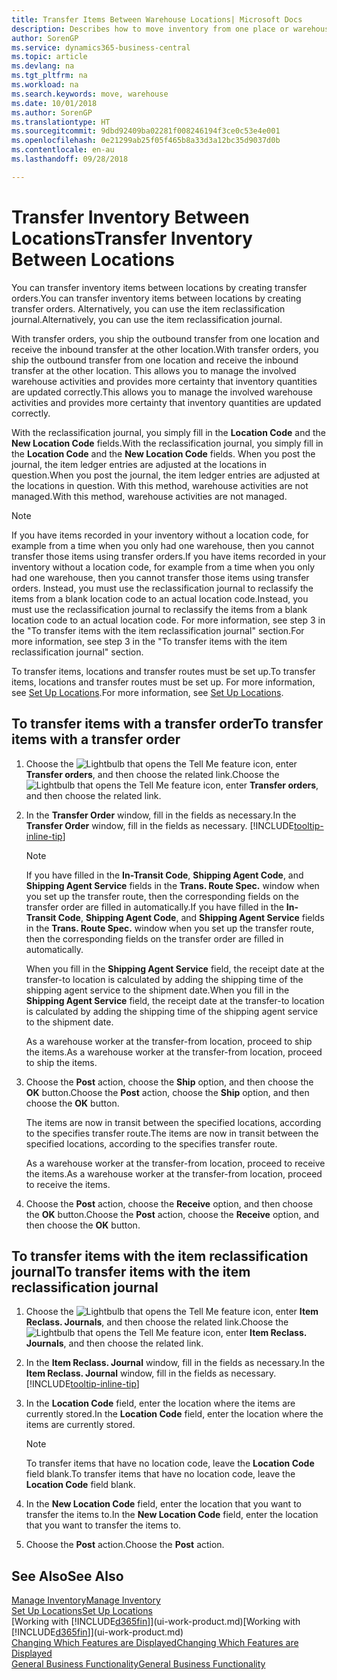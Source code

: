 ```yaml
---
title: Transfer Items Between Warehouse Locations| Microsoft Docs
description: Describes how to move inventory from one place or warehouse to another, either with the reclassification journal or with transfer orders.
author: SorenGP
ms.service: dynamics365-business-central
ms.topic: article
ms.devlang: na
ms.tgt_pltfrm: na
ms.workload: na
ms.search.keywords: move, warehouse
ms.date: 10/01/2018
ms.author: SorenGP
ms.translationtype: HT
ms.sourcegitcommit: 9dbd92409ba02281f008246194f3ce0c53e4e001
ms.openlocfilehash: 0e21299ab25f05f465b8a33d3a12bc35d9037d0b
ms.contentlocale: en-au
ms.lasthandoff: 09/28/2018

---
```

# <a name="transfer-inventory-between-locations"></a><span data-ttu-id="a1a77-103">Transfer Inventory Between Locations</span><span class="sxs-lookup"><span data-stu-id="a1a77-103">Transfer Inventory Between Locations</span></span>
<span data-ttu-id="a1a77-104">You can transfer inventory items between locations by creating transfer orders.</span><span class="sxs-lookup"><span data-stu-id="a1a77-104">You can transfer inventory items between locations by creating transfer orders.</span></span> <span data-ttu-id="a1a77-105">Alternatively, you can use the item reclassification journal.</span><span class="sxs-lookup"><span data-stu-id="a1a77-105">Alternatively, you can use the item reclassification journal.</span></span>

<span data-ttu-id="a1a77-106">With transfer orders, you ship the outbound transfer from one location and receive the inbound transfer at the other location.</span><span class="sxs-lookup"><span data-stu-id="a1a77-106">With transfer orders, you ship the outbound transfer from one location and receive the inbound transfer at the other location.</span></span> <span data-ttu-id="a1a77-107">This allows you to manage the involved warehouse activities and provides more certainty that inventory quantities are updated correctly.</span><span class="sxs-lookup"><span data-stu-id="a1a77-107">This allows you to manage the involved warehouse activities and provides more certainty that inventory quantities are updated correctly.</span></span>

<span data-ttu-id="a1a77-108">With the reclassification journal, you simply fill in the **Location Code** and the **New Location Code** fields.</span><span class="sxs-lookup"><span data-stu-id="a1a77-108">With the reclassification journal, you simply fill in the **Location Code** and the **New Location Code** fields.</span></span> <span data-ttu-id="a1a77-109">When you post the journal, the item ledger entries are adjusted at the locations in question.</span><span class="sxs-lookup"><span data-stu-id="a1a77-109">When you post the journal, the item ledger entries are adjusted at the locations in question.</span></span> <span data-ttu-id="a1a77-110">With this method, warehouse activities are not managed.</span><span class="sxs-lookup"><span data-stu-id="a1a77-110">With this method, warehouse activities are not managed.</span></span>

> [!NOTE]  
>   <span data-ttu-id="a1a77-111">If you have items recorded in your inventory without a location code, for example from a time when you only had one warehouse, then you cannot transfer those items using transfer orders.</span><span class="sxs-lookup"><span data-stu-id="a1a77-111">If you have items recorded in your inventory without a location code, for example from a time when you only had one warehouse, then you cannot transfer those items using transfer orders.</span></span> <span data-ttu-id="a1a77-112">Instead, you must use the reclassification journal to reclassify the items from a blank location code to an actual location code.</span><span class="sxs-lookup"><span data-stu-id="a1a77-112">Instead, you must use the reclassification journal to reclassify the items from a blank location code to an actual location code.</span></span>  <span data-ttu-id="a1a77-113">For more information, see step 3 in the "To transfer items with the item reclassification journal" section.</span><span class="sxs-lookup"><span data-stu-id="a1a77-113">For more information, see step 3 in the "To transfer items with the item reclassification journal" section.</span></span>

<span data-ttu-id="a1a77-114">To transfer items, locations and transfer routes must be set up.</span><span class="sxs-lookup"><span data-stu-id="a1a77-114">To transfer items, locations and transfer routes must be set up.</span></span> <span data-ttu-id="a1a77-115">For more information, see [Set Up Locations](inventory-how-setup-locations.md).</span><span class="sxs-lookup"><span data-stu-id="a1a77-115">For more information, see [Set Up Locations](inventory-how-setup-locations.md).</span></span>

## <a name="to-transfer-items-with-a-transfer-order"></a><span data-ttu-id="a1a77-116">To transfer items with a transfer order</span><span class="sxs-lookup"><span data-stu-id="a1a77-116">To transfer items with a transfer order</span></span>
1. <span data-ttu-id="a1a77-117">Choose the ![Lightbulb that opens the Tell Me feature](media/ui-search/search_small.png "Tell me what you want to do") icon, enter **Transfer orders**, and then choose the related link.</span><span class="sxs-lookup"><span data-stu-id="a1a77-117">Choose the ![Lightbulb that opens the Tell Me feature](media/ui-search/search_small.png "Tell me what you want to do") icon, enter **Transfer orders**, and then choose the related link.</span></span>
2. <span data-ttu-id="a1a77-118">In the **Transfer Order** window, fill in the fields as necessary.</span><span class="sxs-lookup"><span data-stu-id="a1a77-118">In the **Transfer Order** window, fill in the fields as necessary.</span></span> [!INCLUDE[tooltip-inline-tip](includes/tooltip-inline-tip_md.md)]

    > [!NOTE]  
    >   <span data-ttu-id="a1a77-119">If you have filled in the **In-Transit Code**, **Shipping Agent Code**, and **Shipping Agent Service** fields in the **Trans. Route Spec.** window when you set up the transfer route, then the corresponding fields on the transfer order are filled in automatically.</span><span class="sxs-lookup"><span data-stu-id="a1a77-119">If you have filled in the **In-Transit Code**, **Shipping Agent Code**, and **Shipping Agent Service** fields in the **Trans. Route Spec.** window when you set up the transfer route, then the corresponding fields on the transfer order are filled in automatically.</span></span>

    <span data-ttu-id="a1a77-120">When you fill in the **Shipping Agent Service** field, the receipt date at the transfer-to location is calculated by adding the shipping time of the shipping agent service to the shipment date.</span><span class="sxs-lookup"><span data-stu-id="a1a77-120">When you fill in the **Shipping Agent Service** field, the receipt date at the transfer-to location is calculated by adding the shipping time of the shipping agent service to the shipment date.</span></span>

    <span data-ttu-id="a1a77-121">As a warehouse worker at the transfer-from location, proceed to ship the items.</span><span class="sxs-lookup"><span data-stu-id="a1a77-121">As a warehouse worker at the transfer-from location, proceed to ship the items.</span></span>
3. <span data-ttu-id="a1a77-122">Choose the **Post** action, choose the **Ship** option, and then choose the **OK** button.</span><span class="sxs-lookup"><span data-stu-id="a1a77-122">Choose the **Post** action, choose the **Ship** option, and then choose the **OK** button.</span></span>

    <span data-ttu-id="a1a77-123">The items are now in transit between the specified locations, according to the specifies transfer route.</span><span class="sxs-lookup"><span data-stu-id="a1a77-123">The items are now in transit between the specified locations, according to the specifies transfer route.</span></span>

    <span data-ttu-id="a1a77-124">As a warehouse worker at the transfer-from location, proceed to receive the items.</span><span class="sxs-lookup"><span data-stu-id="a1a77-124">As a warehouse worker at the transfer-from location, proceed to receive the items.</span></span>
4. <span data-ttu-id="a1a77-125">Choose the **Post** action, choose the **Receive** option, and then choose the **OK** button.</span><span class="sxs-lookup"><span data-stu-id="a1a77-125">Choose the **Post** action, choose the **Receive** option, and then choose the **OK** button.</span></span>

## <a name="to-transfer-items-with-the-item-reclassification-journal"></a><span data-ttu-id="a1a77-126">To transfer items with the item reclassification journal</span><span class="sxs-lookup"><span data-stu-id="a1a77-126">To transfer items with the item reclassification journal</span></span>
1. <span data-ttu-id="a1a77-127">Choose the ![Lightbulb that opens the Tell Me feature](media/ui-search/search_small.png "Tell me what you want to do") icon, enter **Item Reclass. Journals**, and then choose the related link.</span><span class="sxs-lookup"><span data-stu-id="a1a77-127">Choose the ![Lightbulb that opens the Tell Me feature](media/ui-search/search_small.png "Tell me what you want to do") icon, enter **Item Reclass. Journals**, and then choose the related link.</span></span>
2. <span data-ttu-id="a1a77-128">In the **Item Reclass. Journal** window, fill in the fields as necessary.</span><span class="sxs-lookup"><span data-stu-id="a1a77-128">In the **Item Reclass. Journal** window, fill in the fields as necessary.</span></span> [!INCLUDE[tooltip-inline-tip](includes/tooltip-inline-tip_md.md)]
3. <span data-ttu-id="a1a77-129">In the **Location Code** field, enter the location where the items are currently stored.</span><span class="sxs-lookup"><span data-stu-id="a1a77-129">In the **Location Code** field, enter the location where the items are currently stored.</span></span>

    > [!NOTE]  
    >   <span data-ttu-id="a1a77-130">To transfer items that have no location code, leave the **Location Code** field blank.</span><span class="sxs-lookup"><span data-stu-id="a1a77-130">To transfer items that have no location code, leave the **Location Code** field blank.</span></span>
4. <span data-ttu-id="a1a77-131">In the **New Location Code** field, enter the location that you want to transfer the items to.</span><span class="sxs-lookup"><span data-stu-id="a1a77-131">In the **New Location Code** field, enter the location that you want to transfer the items to.</span></span>
5. <span data-ttu-id="a1a77-132">Choose the **Post** action.</span><span class="sxs-lookup"><span data-stu-id="a1a77-132">Choose the **Post** action.</span></span>

## <a name="see-also"></a><span data-ttu-id="a1a77-133">See Also</span><span class="sxs-lookup"><span data-stu-id="a1a77-133">See Also</span></span>
[<span data-ttu-id="a1a77-134">Manage Inventory</span><span class="sxs-lookup"><span data-stu-id="a1a77-134">Manage Inventory</span></span>](inventory-manage-inventory.md)  
[<span data-ttu-id="a1a77-135">Set Up Locations</span><span class="sxs-lookup"><span data-stu-id="a1a77-135">Set Up Locations</span></span>](inventory-how-setup-locations.md)  
<span data-ttu-id="a1a77-136">[Working with [!INCLUDE[d365fin](includes/d365fin_md.md)]](ui-work-product.md)</span><span class="sxs-lookup"><span data-stu-id="a1a77-136">[Working with [!INCLUDE[d365fin](includes/d365fin_md.md)]](ui-work-product.md)</span></span>  
[<span data-ttu-id="a1a77-137">Changing Which Features are Displayed</span><span class="sxs-lookup"><span data-stu-id="a1a77-137">Changing Which Features are Displayed</span></span>](ui-experiences.md)  
[<span data-ttu-id="a1a77-138">General Business Functionality</span><span class="sxs-lookup"><span data-stu-id="a1a77-138">General Business Functionality</span></span>](ui-across-business-areas.md)

